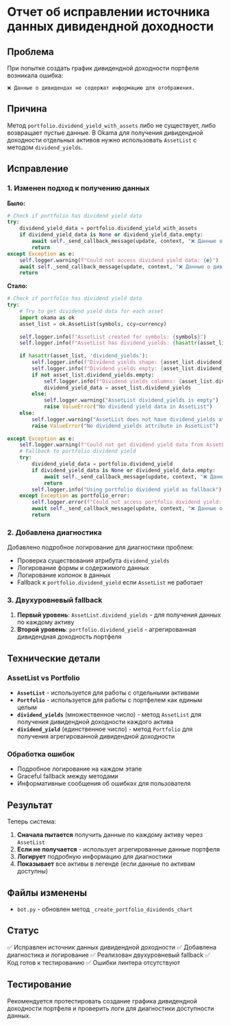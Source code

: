 # Отчет об исправлении источника данных дивидендной доходности

## Проблема

При попытке создать график дивидендной доходности портфеля возникала ошибка:
```
❌ Данные о дивидендах не содержат информацию для отображения.
```

## Причина

Метод `portfolio.dividend_yield_with_assets` либо не существует, либо возвращает пустые данные. В Okama для получения дивидендной доходности отдельных активов нужно использовать `AssetList` с методом `dividend_yields`.

## Исправление

### 1. Изменен подход к получению данных

**Было:**
```python
# Check if portfolio has dividend yield data
try:
    dividend_yield_data = portfolio.dividend_yield_with_assets
    if dividend_yield_data is None or dividend_yield_data.empty:
        await self._send_callback_message(update, context, "❌ Данные о дивидендах не содержат информацию для отображения.")
        return
except Exception as e:
    self.logger.warning(f"Could not access dividend yield data: {e}")
    await self._send_callback_message(update, context, "❌ Данные о дивидендах не содержат информацию для отображения.")
    return
```

**Стало:**
```python
# Check if portfolio has dividend yield data
try:
    # Try to get dividend yield data for each asset
    import okama as ok
    asset_list = ok.AssetList(symbols, ccy=currency)
    
    self.logger.info(f"AssetList created for symbols: {symbols}")
    self.logger.info(f"AssetList has dividend_yields: {hasattr(asset_list, 'dividend_yields')}")
    
    if hasattr(asset_list, 'dividend_yields'):
        self.logger.info(f"Dividend yields shape: {asset_list.dividend_yields.shape}")
        self.logger.info(f"Dividend yields empty: {asset_list.dividend_yields.empty}")
        if not asset_list.dividend_yields.empty:
            self.logger.info(f"Dividend yields columns: {asset_list.dividend_yields.columns.tolist()}")
            dividend_yield_data = asset_list.dividend_yields
        else:
            self.logger.warning("AssetList dividend_yields is empty")
            raise ValueError("No dividend yield data in AssetList")
    else:
        self.logger.warning("AssetList does not have dividend_yields attribute")
        raise ValueError("No dividend_yields attribute in AssetList")
        
except Exception as e:
    self.logger.warning(f"Could not get dividend yield data from AssetList: {e}")
    # Fallback to portfolio dividend yield
    try:
        dividend_yield_data = portfolio.dividend_yield
        if dividend_yield_data is None or dividend_yield_data.empty:
            await self._send_callback_message(update, context, "❌ Данные о дивидендах не содержат информацию для отображения.")
            return
        self.logger.info("Using portfolio dividend yield as fallback")
    except Exception as portfolio_error:
        self.logger.error(f"Could not access portfolio dividend yield: {portfolio_error}")
        await self._send_callback_message(update, context, "❌ Данные о дивидендах не содержат информацию для отображения.")
        return
```

### 2. Добавлена диагностика

Добавлено подробное логирование для диагностики проблем:
- Проверка существования атрибута `dividend_yields`
- Логирование формы и содержимого данных
- Логирование колонок в данных
- Fallback к `portfolio.dividend_yield` если `AssetList` не работает

### 3. Двухуровневый fallback

1. **Первый уровень**: `AssetList.dividend_yields` - для получения данных по каждому активу
2. **Второй уровень**: `portfolio.dividend_yield` - агрегированная дивидендная доходность портфеля

## Технические детали

### AssetList vs Portfolio
- **`AssetList`** - используется для работы с отдельными активами
- **`Portfolio`** - используется для работы с портфелем как единым целым
- **`dividend_yields`** (множественное число) - метод `AssetList` для получения дивидендной доходности каждого актива
- **`dividend_yield`** (единственное число) - метод `Portfolio` для получения агрегированной дивидендной доходности

### Обработка ошибок
- Подробное логирование на каждом этапе
- Graceful fallback между методами
- Информативные сообщения об ошибках для пользователя

## Результат

Теперь система:
1. **Сначала пытается** получить данные по каждому активу через `AssetList`
2. **Если не получается** - использует агрегированные данные портфеля
3. **Логирует** подробную информацию для диагностики
4. **Показывает** все активы в легенде (если данные по активам доступны)

## Файлы изменены

- `bot.py` - обновлен метод `_create_portfolio_dividends_chart`

## Статус

✅ Исправлен источник данных дивидендной доходности
✅ Добавлена диагностика и логирование
✅ Реализован двухуровневый fallback
✅ Код готов к тестированию
✅ Ошибки линтера отсутствуют

## Тестирование

Рекомендуется протестировать создание графика дивидендной доходности портфеля и проверить логи для диагностики доступности данных.
